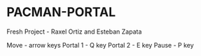 # PACMAN-PORTAL
Fresh Project - Raxel Ortiz and Esteban Zapata

Move - arrow keys
Portal 1 - Q key
Portal 2 - E key
Pause - P key

